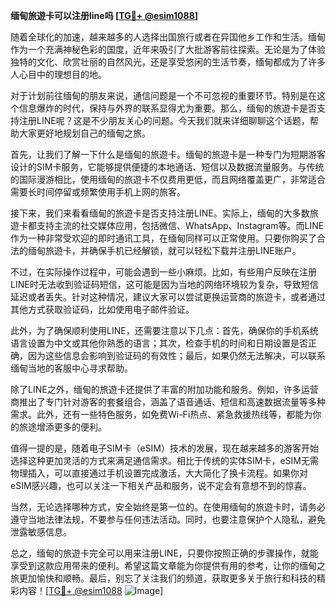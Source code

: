 **缅甸旅遊卡可以注册line吗 [[TG💪+ @esim1088](https://t.me/s/esim1088)]**

随着全球化的加速，越来越多的人选择出国旅行或者在异国他乡工作和生活。缅甸作为一个充满神秘色彩的国度，近年来吸引了大批游客前往探索。无论是为了体验独特的文化、欣赏壮丽的自然风光，还是享受悠闲的生活节奏，缅甸都成为了许多人心目中的理想目的地。

对于计划前往缅甸的朋友来说，通信问题是一个不可忽视的重要环节。特别是在这个信息爆炸的时代，保持与外界的联系显得尤为重要。那么，缅甸的旅遊卡是否支持注册LINE呢？这是不少朋友关心的问题。今天我们就来详细聊聊这个话题，帮助大家更好地规划自己的缅甸之旅。

首先，让我们了解一下什么是缅甸的旅遊卡。缅甸的旅遊卡是一种专门为短期游客设计的SIM卡服务，它能够提供便捷的本地通话、短信以及数据流量服务。与传统的国际漫游相比，使用缅甸的旅遊卡不仅费用更低，而且网络覆盖更广，非常适合需要长时间停留或频繁使用手机上网的旅客。

接下来，我们来看看缅甸的旅遊卡是否支持注册LINE。实际上，缅甸的大多数旅遊卡都支持主流的社交媒体应用，包括微信、WhatsApp、Instagram等。而LINE作为一种非常受欢迎的即时通讯工具，在缅甸同样可以正常使用。只要你购买了合法的缅甸旅遊卡，并确保手机已经解锁，就可以轻松下载并注册LINE账户。

不过，在实际操作过程中，可能会遇到一些小麻烦。比如，有些用户反映在注册LINE时无法收到验证码短信，这可能是因为当地的网络环境较为复杂，导致短信延迟或者丢失。针对这种情况，建议大家可以尝试更换运营商的旅遊卡，或者通过其他方式获取验证码，比如使用电子邮件验证。

此外，为了确保顺利使用LINE，还需要注意以下几点：首先，确保你的手机系统语言设置为中文或其他你熟悉的语言；其次，检查手机的时间和日期设置是否正确，因为这些信息会影响到验证码的有效性；最后，如果仍然无法解决，可以联系缅甸当地的客服中心寻求帮助。

除了LINE之外，缅甸的旅遊卡还提供了丰富的附加功能和服务。例如，许多运营商推出了专门针对游客的套餐组合，涵盖了语音通话、短信和高速数据流量等多种需求。此外，还有一些特色服务，如免费Wi-Fi热点、紧急救援热线等，都能为你的旅途增添更多的便利。

值得一提的是，随着电子SIM卡（eSIM）技术的发展，现在越来越多的游客开始选择这种更加灵活的方式来满足通信需求。相比于传统的实体SIM卡，eSIM无需物理插入，可以直接通过手机设置完成激活，大大简化了换卡流程。如果你对eSIM感兴趣，也可以关注一下相关产品和服务，说不定会有意想不到的惊喜。

当然，无论选择哪种方式，安全始终是第一位的。在使用缅甸的旅遊卡时，请务必遵守当地法律法规，不要参与任何违法活动。同时，也要注意保护个人隐私，避免泄露敏感信息。

总之，缅甸的旅遊卡完全可以用来注册LINE，只要你按照正确的步骤操作，就能享受到这款应用带来的便利。希望这篇文章能为你提供有用的参考，让你的缅甸之旅更加愉快和顺畅。最后，别忘了关注我们的频道，获取更多关于旅行和科技的精彩内容！[[TG💪+ @esim1088](https://t.me/s/esim1088) ![Image](https://i.postimg.cc/4NQfJmqS/Snipaste-2025-05-13-00-14-12.png)]